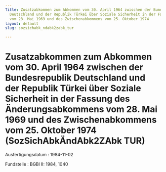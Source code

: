 ```yaml
---
Title: Zusatzabkommen zum Abkommen vom 30. April 1964 zwischen der Bundesrepublik
  Deutschland und der Republik Türkei über Soziale Sicherheit in der Fassung des Änderungsabkommens
  vom 28. Mai 1969 und des Zwischenabkommens vom 25. Oktober 1974
layout: default
slug: sozsichabk_ndabk2zabk_tur

---
```


# Zusatzabkommen zum Abkommen vom 30. April 1964 zwischen der Bundesrepublik Deutschland und der Republik Türkei über Soziale Sicherheit in der Fassung des Änderungsabkommens vom 28. Mai 1969 und des Zwischenabkommens vom 25. Oktober 1974 (SozSichAbkÄndAbk2ZAbk TUR)

Ausfertigungsdatum
:   1984-11-02

Fundstelle
:   BGBl II: 1984, 1040


